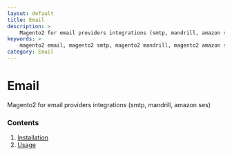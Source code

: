 ```yaml
---
layout: default
title: Email
description: >
    Magento2 for email providers integrations (smtp, mandrill, amazon ses)
keywords: >
    magento2 email, magento2 smtp, magento2 mandrill, magento2 amazon ses
category: Email
---
```


# Email

Magento2 for email providers integrations (smtp, mandrill, amazon ses)

### Contents

1. [Installation](installation/)
2. [Usage](usage/)
